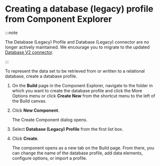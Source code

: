 # Creating a database (legacy) profile from Component Explorer

<head>
  <meta name="guidename" content="Integration"/>
  <meta name="context" content="GUID-f2a76e65-134d-42d4-85a8-01ad4590f3dd"/>
</head>

:::note

The Database (Legacy) Profile and Database (Legacy) connector are no longer actively maintained. We encourage you to migrate to the updated [Database V2 connector](../Connectors/int-Database_V2_connector_7b04dbdd-ef36-4a2f-b6ff-b038b3f60ff2.mdx).

:::

To represent the data set to be retrieved from or written to a relational database, create a database profile.

1.  On the **Build** page in the Component Explorer, navigate to the folder in which you want to create the database profile and click the More Options menu or click **Create New** from the shortcut menu to the left of the Build canvas.

2.  Click **New Component**.

    The Create Component dialog opens.

3.  Select **Database (Legacy) Profile** from the first list box.

4.  Click **Create**.

    The component opens as a new tab on the Build page. From there, you can change the name of the database profile, add data elements, configure options, or import a profile.
